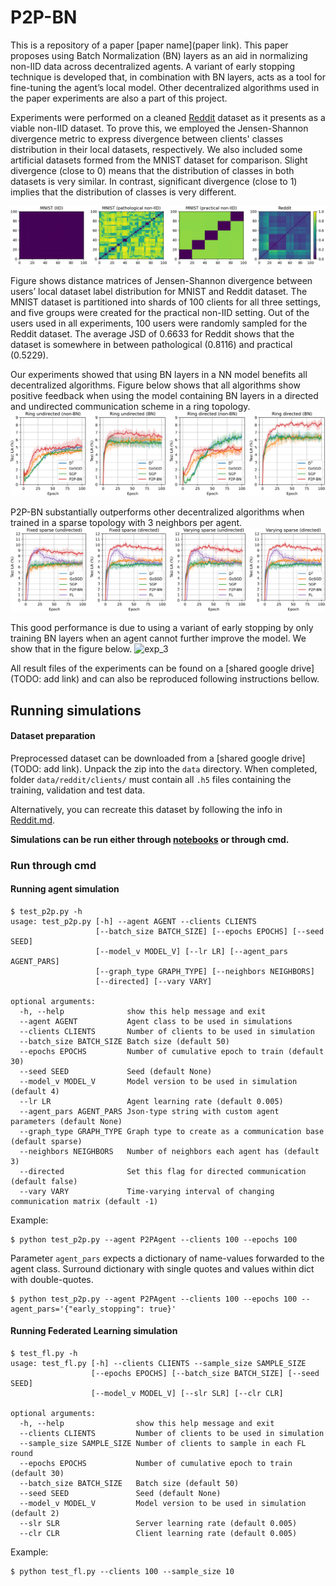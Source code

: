 # P2P-BN

This is a repository of a paper [paper name](paper link). This paper proposes using Batch Normalization (BN) layers as an aid in normalizing non-IID data across decentralized agents. A variant of early stopping technique is developed that, in combination with BN layers, acts as a tool for fine-tuning the agent’s local model. Other decentralized algorithms used in the paper experiments are also a part of this project. 


Experiments were performed on a cleaned [Reddit](https://github.com/TalwalkarLab/leaf) dataset as it presents as a viable non-IID dataset. To prove this, we employed the Jensen-Shannon divergence metric to express divergence between clients' classes distribution in their local datasets, respectively. We also included some artificial datasets formed from the MNIST dataset for comparison. Slight divergence (close to 0) means that the distribution of classes in both datasets is very similar. In contrast, significant divergence (close to 1) implies that the distribution of classes is very different.

![distance matrix](imgs/dist_matrix.png)


Figure shows distance matrices of Jensen-Shannon divergence between users’ local dataset label distribution for MNIST and Reddit dataset. The MNIST dataset is partitioned into shards of 100 clients for all three settings, and five groups were created for the practical non-IID setting. Out of the users used in all experiments, 100 users were randomly sampled for the Reddit dataset. The average JSD of 0.6633 for Reddit shows that the dataset is somewhere in between pathological (0.8116) and practical (0.5229).



Our experiments showed that using BN layers in a NN model benefits all decentralized algorithms. Figure below shows that all algorithms show positive feedback when using the model containing BN layers in a directed and undirected communication scheme in a ring topology.
![exp_1](imgs/exp_1.svg)



P2P-BN substantially outperforms other decentralized algorithms when trained in a sparse topology with 3 neighbors per agent.
![exp_2](imgs/exp_2.svg)




This good performance is due to using a variant of early stopping by only training BN layers when an agent cannot further improve the model. We show that in the figure below.
![exp_3](imgs/exp_3.svg)



All result files of the experiments can be found on a [shared google drive](TODO: add link) and can also be reproduced following instructions bellow.

## Running simulations

#### Dataset preparation

Preprocessed dataset can be downloaded from a [shared google drive](TODO: add link). Unpack the zip into the `data` directory. When completed, folder `data/reddit/clients/` must contain all `.h5` files containing the training, validation and test data.

Alternatively, you can recreate this dataset by following the info in [Reddit.md](./data/Reddit.md).


**Simulations can be run either through [notebooks](/notebooks) or through cmd.**

### Run through cmd

#### Running agent simulation
```
$ test_p2p.py -h
usage: test_p2p.py [-h] --agent AGENT --clients CLIENTS
                   [--batch_size BATCH_SIZE] [--epochs EPOCHS] [--seed SEED]
                   [--model_v MODEL_V] [--lr LR] [--agent_pars AGENT_PARS]
                   [--graph_type GRAPH_TYPE] [--neighbors NEIGHBORS]
                   [--directed] [--vary VARY]

optional arguments:
  -h, --help              show this help message and exit
  --agent AGENT           Agent class to be used in simulations
  --clients CLIENTS       Number of clients to be used in simulation
  --batch_size BATCH_SIZE Batch size (default 50)
  --epochs EPOCHS         Number of cumulative epoch to train (default 30)
  --seed SEED             Seed (default None)
  --model_v MODEL_V       Model version to be used in simulation (default 4)
  --lr LR                 Agent learning rate (default 0.005)
  --agent_pars AGENT_PARS Json-type string with custom agent parameters (default None)
  --graph_type GRAPH_TYPE Graph type to create as a communication base (default sparse)
  --neighbors NEIGHBORS   Number of neighbors each agent has (default 3)
  --directed              Set this flag for directed communication (default false)
  --vary VARY             Time-varying interval of changing communication matrix (default -1)
```

Example:

```
$ python test_p2p.py --agent P2PAgent --clients 100 --epochs 100
```

Parameter `agent_pars` expects a dictionary of name-values forwarded to the agent class. Surround dictionary with single quotes and values within dict with double-quotes.
```
$ python test_p2p.py --agent P2PAgent --clients 100 --epochs 100 --agent_pars='{"early_stopping": true}'
```

#### Running Federated Learning simulation

```
$ test_fl.py -h
usage: test_fl.py [-h] --clients CLIENTS --sample_size SAMPLE_SIZE
                  [--epochs EPOCHS] [--batch_size BATCH_SIZE] [--seed SEED]
                  [--model_v MODEL_V] [--slr SLR] [--clr CLR]

optional arguments:
  -h, --help                show this help message and exit
  --clients CLIENTS         Number of clients to be used in simulation
  --sample_size SAMPLE_SIZE Number of clients to sample in each FL round
  --epochs EPOCHS           Number of cumulative epoch to train (default 30)
  --batch_size BATCH_SIZE   Batch size (default 50)
  --seed SEED               Seed (default None)
  --model_v MODEL_V         Model version to be used in simulation (default 2)
  --slr SLR                 Server learning rate (default 0.005)
  --clr CLR                 Client learning rate (default 0.005)
```

Example:
```
$ python test_fl.py --clients 100 --sample_size 10
```
